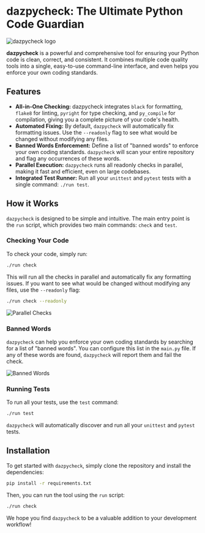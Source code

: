 # dazpycheck: The Ultimate Python Code Guardian

![dazpycheck logo](output/logo.png)

**dazpycheck** is a powerful and comprehensive tool for ensuring your Python code is clean, correct, and consistent. It combines multiple code quality tools into a single, easy-to-use command-line interface, and even helps you enforce your own coding standards.

## Features

*   **All-in-One Checking:** dazpycheck integrates `black` for formatting, `flake8` for linting, `pyright` for type checking, and `py_compile` for compilation, giving you a complete picture of your code's health.
*   **Automated Fixing:** By default, `dazpycheck` will automatically fix formatting issues. Use the `--readonly` flag to see what would be changed without modifying any files.
*   **Banned Words Enforcement:** Define a list of "banned words" to enforce your own coding standards. `dazpycheck` will scan your entire repository and flag any occurrences of these words.
*   **Parallel Execution:** `dazpycheck` runs all readonly checks in parallel, making it fast and efficient, even on large codebases.
*   **Integrated Test Runner:** Run all your `unittest` and `pytest` tests with a single command: `./run test`.

## How it Works

`dazpycheck` is designed to be simple and intuitive. The main entry point is the `run` script, which provides two main commands: `check` and `test`.

### Checking Your Code

To check your code, simply run:

```bash
./run check
```

This will run all the checks in parallel and automatically fix any formatting issues. If you want to see what would be changed without modifying any files, use the `--readonly` flag:

```bash
./run check --readonly
```

![Parallel Checks](output/parallel_checks.png)

### Banned Words

`dazpycheck` can help you enforce your own coding standards by searching for a list of "banned words". You can configure this list in the `main.py` file. If any of these words are found, `dazpycheck` will report them and fail the check.

![Banned Words](output/banned_words.png)

### Running Tests

To run all your tests, use the `test` command:

```bash
./run test
```

`dazpycheck` will automatically discover and run all your `unittest` and `pytest` tests.

## Installation

To get started with `dazpycheck`, simply clone the repository and install the dependencies:

```bash
pip install -r requirements.txt
```

Then, you can run the tool using the `run` script:

```bash
./run check
```

We hope you find `dazpycheck` to be a valuable addition to your development workflow!